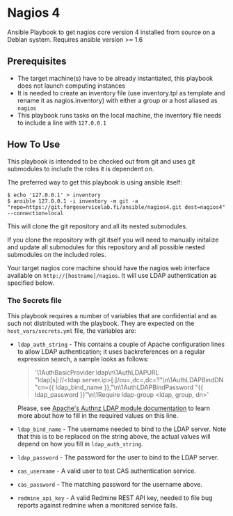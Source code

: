 Nagios 4
========

Ansible Playbook to get nagios core version 4 installed from source on a Debian system.
Requires ansible version >= 1.6

Prerequisites
-------------

- The target machine(s) have to be already instantiated, this playbook does not launch computing instances
- It is needed to create an inventory file (use inventory.tpl as template and rename it as nagios.inventory) with either a group or a host aliased as `nagios`
- This playbook runs tasks on the local machine, the inventory file needs to include a line with `127.0.0.1`

How To Use
----------

This playbook is intended to be checked out from git and uses git submodules to include the roles it is dependent on.

The preferred way to get this playbook is using ansible itself:

    $ echo '127.0.0.1' > inventory
    $ ansible 127.0.0.1 -i inventory -m git -a "repo=https://git.forgeservicelab.fi/ansible/nagios4.git dest=nagios4" --connection=local

This will clone the git repository and all its nested submodules.

If you clone the repository with git itself you will need to manually initalize and update all submodules for this repository and all possible nested submodules on the included roles.

Your target nagios core machine should have the nagios web interface available on `http://[hostname]/nagios`. It will use LDAP authentication as specified below.

### The Secrets file
This playbook requires a number of variables that are confidential and as such not distributed with the playbook. They are expected on the `host_vars/secrets.yml` file, the variables are:

- `ldap_auth_string` - This contains a couple of Apache configuration lines to allow LDAP authentication; it uses backreferences on a regular expression search, a sample looks as follows:
    
    > '\1AuthBasicProvider ldap\n\1AuthLDAPURL "ldap[s]://<ldap.server.ip>[:<port>]/ou=<your-ldap-base-search>,dc=<example>,dc=<com>?<ldap-attribute>"\n\1AuthLDAPBindDN "cn={{ ldap_bind_name }},<all othe bind dn parameters>"\n\1AuthLDAPBindPassword "{{ ldap_password }}"\n\1Require ldap-group <ldap, group, dn>'
    
  Please, see [Apache's Authnz LDAP module documentation](http://httpd.apache.org/docs/2.2/mod/mod_authnz_ldap.html#authldapbinddn) to learn more about how to fill in the required values on this line.

- `ldap_bind_name` - The username needed to bind to the LDAP server. Note that this is to be replaced on the string above, the actual values will depend on how you fill in `ldap_auth_string`.
- `ldap_password` - The password for the user to bind to the LDAP server.
- `cas_username` - A valid user to test CAS authentication service.
- `cas_password` - The matching password for the username above.
- `redmine_api_key` - A valid Redmine REST API key, needed to file bug reports against redmine when a monitored service fails.
